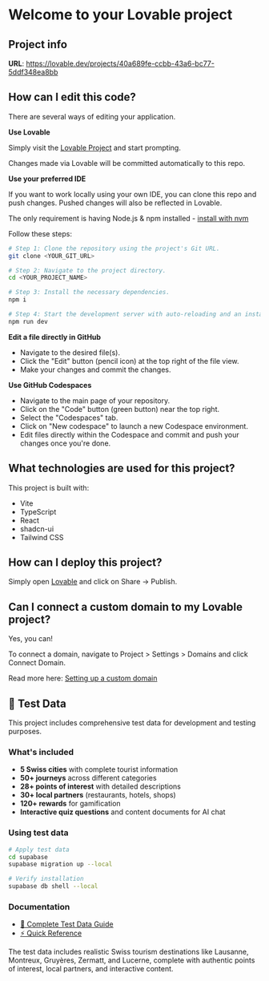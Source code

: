 # Welcome to your Lovable project

## Project info

**URL**: https://lovable.dev/projects/40a689fe-ccbb-43a6-bc77-5ddf348ea8bb

## How can I edit this code?

There are several ways of editing your application.

**Use Lovable**

Simply visit the [Lovable Project](https://lovable.dev/projects/40a689fe-ccbb-43a6-bc77-5ddf348ea8bb) and start prompting.

Changes made via Lovable will be committed automatically to this repo.

**Use your preferred IDE**

If you want to work locally using your own IDE, you can clone this repo and push changes. Pushed changes will also be reflected in Lovable.

The only requirement is having Node.js & npm installed - [install with nvm](https://github.com/nvm-sh/nvm#installing-and-updating)

Follow these steps:

```sh
# Step 1: Clone the repository using the project's Git URL.
git clone <YOUR_GIT_URL>

# Step 2: Navigate to the project directory.
cd <YOUR_PROJECT_NAME>

# Step 3: Install the necessary dependencies.
npm i

# Step 4: Start the development server with auto-reloading and an instant preview.
npm run dev
```

**Edit a file directly in GitHub**

- Navigate to the desired file(s).
- Click the "Edit" button (pencil icon) at the top right of the file view.
- Make your changes and commit the changes.

**Use GitHub Codespaces**

- Navigate to the main page of your repository.
- Click on the "Code" button (green button) near the top right.
- Select the "Codespaces" tab.
- Click on "New codespace" to launch a new Codespace environment.
- Edit files directly within the Codespace and commit and push your changes once you're done.

## What technologies are used for this project?

This project is built with:

- Vite
- TypeScript
- React
- shadcn-ui
- Tailwind CSS

## How can I deploy this project?

Simply open [Lovable](https://lovable.dev/projects/40a689fe-ccbb-43a6-bc77-5ddf348ea8bb) and click on Share -> Publish.

## Can I connect a custom domain to my Lovable project?

Yes, you can!

To connect a domain, navigate to Project > Settings > Domains and click Connect Domain.

Read more here: [Setting up a custom domain](https://docs.lovable.dev/tips-tricks/custom-domain#step-by-step-guide)

## 🧪 Test Data

This project includes comprehensive test data for development and testing purposes.

### What's included
- **5 Swiss cities** with complete tourist information
- **50+ journeys** across different categories
- **28+ points of interest** with detailed descriptions
- **30+ local partners** (restaurants, hotels, shops)
- **120+ rewards** for gamification
- **Interactive quiz questions** and content documents for AI chat

### Using test data
```bash
# Apply test data
cd supabase
supabase migration up --local

# Verify installation
supabase db shell --local
```

### Documentation
- [📖 Complete Test Data Guide](./docs/test-data-guide.md)
- [⚡ Quick Reference](./docs/test-data-quick-reference.md)

The test data includes realistic Swiss tourism destinations like Lausanne, Montreux, Gruyères, Zermatt, and Lucerne, complete with authentic points of interest, local partners, and interactive content.
